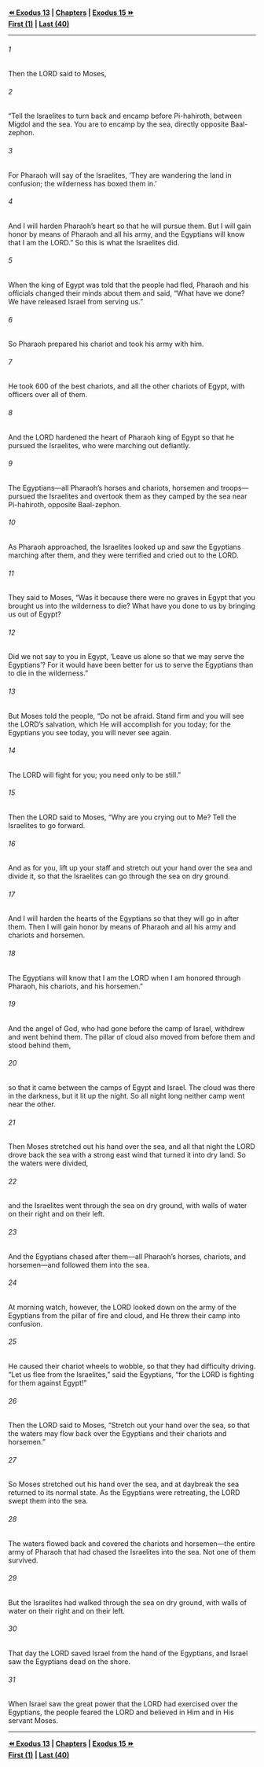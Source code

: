   
**[⏪ Exodus 13](./Exodus%2013.md) | [Chapters](./_index.md) | [Exodus 15 ⏩](./Exodus%2015.md)**  
**[First (1)](./Exodus%201.md) | [Last (40)](./Exodus%2040.md)**  
  
---  
  
###### 1  
Then the LORD said to Moses,  
  
###### 2  
“Tell the Israelites to turn back and encamp before Pi-hahiroth, between Migdol and the sea. You are to encamp by the sea, directly opposite Baal-zephon.  
  
###### 3  
For Pharaoh will say of the Israelites, ‘They are wandering the land in confusion; the wilderness has boxed them in.’  
  
###### 4  
And I will harden Pharaoh’s heart so that he will pursue them. But I will gain honor by means of Pharaoh and all his army, and the Egyptians will know that I am the LORD.” So this is what the Israelites did.  
  
###### 5  
When the king of Egypt was told that the people had fled, Pharaoh and his officials changed their minds about them and said, “What have we done? We have released Israel from serving us.”  
  
###### 6  
So Pharaoh prepared his chariot and took his army with him.  
  
###### 7  
He took 600 of the best chariots, and all the other chariots of Egypt, with officers over all of them.  
  
###### 8  
And the LORD hardened the heart of Pharaoh king of Egypt so that he pursued the Israelites, who were marching out defiantly.  
  
###### 9  
The Egyptians—all Pharaoh’s horses and chariots, horsemen and troops—pursued the Israelites and overtook them as they camped by the sea near Pi-hahiroth, opposite Baal-zephon.  
  
###### 10  
As Pharaoh approached, the Israelites looked up and saw the Egyptians marching after them, and they were terrified and cried out to the LORD.  
  
###### 11  
They said to Moses, “Was it because there were no graves in Egypt that you brought us into the wilderness to die? What have you done to us by bringing us out of Egypt?  
  
###### 12  
Did we not say to you in Egypt, ‘Leave us alone so that we may serve the Egyptians’? For it would have been better for us to serve the Egyptians than to die in the wilderness.”  
  
###### 13  
But Moses told the people, “Do not be afraid. Stand firm and you will see the LORD’s salvation, which He will accomplish for you today; for the Egyptians you see today, you will never see again.  
  
###### 14  
The LORD will fight for you; you need only to be still.”  
  
###### 15  
Then the LORD said to Moses, “Why are you crying out to Me? Tell the Israelites to go forward.  
  
###### 16  
And as for you, lift up your staff and stretch out your hand over the sea and divide it, so that the Israelites can go through the sea on dry ground.  
  
###### 17  
And I will harden the hearts of the Egyptians so that they will go in after them. Then I will gain honor by means of Pharaoh and all his army and chariots and horsemen.  
  
###### 18  
The Egyptians will know that I am the LORD when I am honored through Pharaoh, his chariots, and his horsemen.”  
  
###### 19  
And the angel of God, who had gone before the camp of Israel, withdrew and went behind them. The pillar of cloud also moved from before them and stood behind them,  
  
###### 20  
so that it came between the camps of Egypt and Israel. The cloud was there in the darkness, but it lit up the night. So all night long neither camp went near the other.  
  
###### 21  
Then Moses stretched out his hand over the sea, and all that night the LORD drove back the sea with a strong east wind that turned it into dry land. So the waters were divided,  
  
###### 22  
and the Israelites went through the sea on dry ground, with walls of water on their right and on their left.  
  
###### 23  
And the Egyptians chased after them—all Pharaoh’s horses, chariots, and horsemen—and followed them into the sea.  
  
###### 24  
At morning watch, however, the LORD looked down on the army of the Egyptians from the pillar of fire and cloud, and He threw their camp into confusion.  
  
###### 25  
He caused their chariot wheels to wobble, so that they had difficulty driving. “Let us flee from the Israelites,” said the Egyptians, “for the LORD is fighting for them against Egypt!”  
  
###### 26  
Then the LORD said to Moses, “Stretch out your hand over the sea, so that the waters may flow back over the Egyptians and their chariots and horsemen.”  
  
###### 27  
So Moses stretched out his hand over the sea, and at daybreak the sea returned to its normal state. As the Egyptians were retreating, the LORD swept them into the sea.  
  
###### 28  
The waters flowed back and covered the chariots and horsemen—the entire army of Pharaoh that had chased the Israelites into the sea. Not one of them survived.  
  
###### 29  
But the Israelites had walked through the sea on dry ground, with walls of water on their right and on their left.  
  
###### 30  
That day the LORD saved Israel from the hand of the Egyptians, and Israel saw the Egyptians dead on the shore.  
  
###### 31  
When Israel saw the great power that the LORD had exercised over the Egyptians, the people feared the LORD and believed in Him and in His servant Moses.  
  
  
---  
  
**[⏪ Exodus 13](./Exodus%2013.md) | [Chapters](./_index.md) | [Exodus 15 ⏩](./Exodus%2015.md)**  
**[First (1)](./Exodus%201.md) | [Last (40)](./Exodus%2040.md)**  
  
